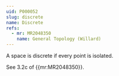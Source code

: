 ```yaml
---
uid: P000052
slug: discrete
name: Discrete
refs:
  - mr: MR2048350
    name: General Topology (Willard)
---
```

A space is discrete if every point is isolated.

See 3.2c of {{mr:MR2048350}}.
